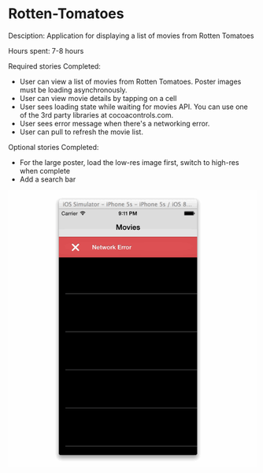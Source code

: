 # Rotten-Tomatoes

Desciption: Application for displaying a list of movies from Rotten Tomatoes

Hours spent: 7-8 hours


Required stories Completed:

* User can view a list of movies from Rotten Tomatoes. Poster images must be loading asynchronously.
* User can view movie details by tapping on a cell
* User sees loading state while waiting for movies API. You can use one of the 3rd party libraries at cocoacontrols.com.
* User sees error message when there's a networking error. 
* User can pull to refresh the movie list.

Optional stories Completed:

* For the large poster, load the low-res image first, switch to high-res when complete
* Add a search bar

![demo](demo.gif)

